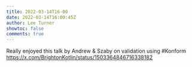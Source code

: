 ```yaml
---
title: 2022-03-14T16-00
date: 2022-03-14T16:00:45Z
author: Lee Turner
showtoc: false
comments: true
---
```


Really enjoyed this talk by Andrew &amp; Szaby on validation using #Konform https://x.com/BrightonKotlin/status/1503364846716338182


